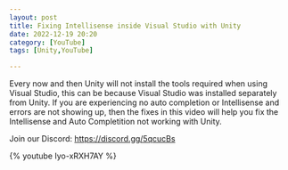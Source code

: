 ```yaml
---
layout: post
title: Fixing Intellisense inside Visual Studio with Unity
date: 2022-12-19 20:20
category: [YouTube]
tags: [Unity,YouTube]

---
```


Every now and then Unity will not install the tools required when using Visual Studio, this can be because Visual Studio was installed separately from Unity. If you are experiencing no auto completion or Intellisense and errors are not showing up, then the fixes in this video will help you fix the Intellisense and Auto Completition not working with Unity.

Join our Discord: https://discord.gg/5qcucBs

{% youtube Iyo-xRXH7AY %}

